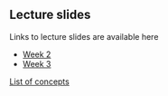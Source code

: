 ## Lecture slides

Links to lecture slides are available here

* [Week 2](week2.html)
* [Week 3](week3.html)


[List of concepts](concepts.pdf)